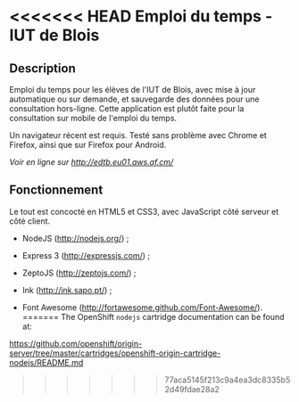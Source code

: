 <<<<<<< HEAD
Emploi du temps - IUT de Blois
==============================

Description
-----------

Emploi du temps pour les élèves de l'IUT de Blois,
avec mise à jour automatique ou sur demande, et sauvegarde
des données pour une consultation hors-ligne.
Cette application est plutôt faite
pour la consultation sur mobile de l'emploi du temps.

Un navigateur récent est requis.
Testé sans problème avec Chrome et Firefox,
ainsi que sur Firefox pour Android.

_Voir en ligne sur http://edtb.eu01.aws.af.cm/_

Fonctionnement
--------------

Le tout est concocté en HTML5 et CSS3, avec JavaScript côté serveur et côté client.

- NodeJS (http://nodejs.org/) ;

- Express 3 (http://expressjs.com/) ;

- ZeptoJS (http://zeptojs.com/) ;

- Ink (http://ink.sapo.pt/) ;

- Font Awesome (http://fortawesome.github.com/Font-Awesome/).
=======
The OpenShift `nodejs` cartridge documentation can be found at:

https://github.com/openshift/origin-server/tree/master/cartridges/openshift-origin-cartridge-nodejs/README.md
>>>>>>> 77aca5145f213c9a4ea3dc8335b52d49fdae28a2
